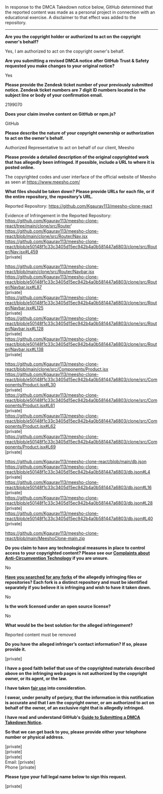 In response to the DMCA Takedown notice below, GitHub determined that the reported content was made as a personal project in connection with an educational exercise. A disclaimer to that effect was added to the repository.

---

**Are you the copyright holder or authorized to act on the copyright owner's behalf?**

Yes, I am authorized to act on the copyright owner's behalf.

**Are you submitting a revised DMCA notice after GitHub Trust & Safety requested you make changes to your original notice?**

Yes

**Please provide the Zendesk ticket number of your previously submitted notice. Zendesk ticket numbers are 7 digit ID numbers located in the subject line or body of your confirmation email.**

2199070

**Does your claim involve content on GitHub or npm.js?**

GitHub

**Please describe the nature of your copyright ownership or authorization to act on the owner's behalf.**

Authorized Representative to act on behalf of our client, Meesho

**Please provide a detailed description of the original copyrighted work that has allegedly been infringed. If possible, include a URL to where it is posted online.**

The copyrighted codes and user interface of the official website of Meesho as seen at https://www.meesho.com/

**What files should be taken down? Please provide URLs for each file, or if the entire repository, the repository’s URL.**

Reported Repository: https://github.com/Kgaurav113/meesho-clone-react

Evidence of Infringement in the Reported Repository:  
https://github.com/Kgaurav113/meesho-clone-react/tree/main/clone/src/Router'  
https://github.com/Kgaurav113/meesho-clone-react/blob/main/clone/src/Router/Nav.jsx  
https://github.com/Kgaurav113/meesho-clone-react/blob/e50148f1c33c3405d15ec942b4a0b581447a6803/clone/src/Router/Nav.jsx#L459  
[private]  

https://github.com/Kgaurav113/meesho-clone-react/blob/main/clone/src/Router/Navbar.jsx  
https://github.com/Kgaurav113/meesho-clone-react/blob/e50148f1c33c3405d15ec942b4a0b581447a6803/clone/src/Router/Navbar.jsx#L87  
[private]  
https://github.com/Kgaurav113/meesho-clone-react/blob/e50148f1c33c3405d15ec942b4a0b581447a6803/clone/src/Router/Navbar.jsx#L125  
[private]  
https://github.com/Kgaurav113/meesho-clone-react/blob/e50148f1c33c3405d15ec942b4a0b581447a6803/clone/src/Router/Navbar.jsx#L128  
[private]  
https://github.com/Kgaurav113/meesho-clone-react/blob/e50148f1c33c3405d15ec942b4a0b581447a6803/clone/src/Router/Navbar.jsx#L138  
[private]  

https://github.com/Kgaurav113/meesho-clone-react/blob/main/clone/src/Components/Product.jsx  
https://github.com/Kgaurav113/meesho-clone-react/blob/e50148f1c33c3405d15ec942b4a0b581447a6803/clone/src/Components/Product.jsx#L30  
[private]  
https://github.com/Kgaurav113/meesho-clone-react/blob/e50148f1c33c3405d15ec942b4a0b581447a6803/clone/src/Components/Product.jsx#L61  
[private]  
https://github.com/Kgaurav113/meesho-clone-react/blob/e50148f1c33c3405d15ec942b4a0b581447a6803/clone/src/Components/Product.jsx#L62  
[private]  
https://github.com/Kgaurav113/meesho-clone-react/blob/e50148f1c33c3405d15ec942b4a0b581447a6803/clone/src/Components/Product.jsx#L69  
[private]  

https://github.com/Kgaurav113/meesho-clone-react/blob/main/db.json  
https://github.com/Kgaurav113/meesho-clone-react/blob/e50148f1c33c3405d15ec942b4a0b581447a6803/db.json#L4  
[private]  
https://github.com/Kgaurav113/meesho-clone-react/blob/e50148f1c33c3405d15ec942b4a0b581447a6803/db.json#L16  
[private]  
https://github.com/Kgaurav113/meesho-clone-react/blob/e50148f1c33c3405d15ec942b4a0b581447a6803/db.json#L28  
[private]  
https://github.com/Kgaurav113/meesho-clone-react/blob/e50148f1c33c3405d15ec942b4a0b581447a6803/db.json#L40  
[private]  

https://github.com/Kgaurav113/meesho-clone-react/blob/main/MeeshoClone-main.zip

**Do you claim to have any technological measures in place to control access to your copyrighted content? Please see our <a href="https://docs.github.com/articles/guide-to-submitting-a-dmca-takedown-notice#complaints-about-anti-circumvention-technology">Complaints about Anti-Circumvention Technology</a> if you are unsure.**

No

**<a href="https://docs.github.com/articles/dmca-takedown-policy#b-what-about-forks-or-whats-a-fork">Have you searched for any forks</a> of the allegedly infringing files or repositories? Each fork is a distinct repository and must be identified separately if you believe it is infringing and wish to have it taken down.**

No

**Is the work licensed under an open source license?**

No

**What would be the best solution for the alleged infringement?**

Reported content must be removed

**Do you have the alleged infringer’s contact information? If so, please provide it.**

[private]  

**I have a good faith belief that use of the copyrighted materials described above on the infringing web pages is not authorized by the copyright owner, or its agent, or the law.**

**I have taken <a href="https://www.lumendatabase.org/topics/22">fair use</a> into consideration.**

**I swear, under penalty of perjury, that the information in this notification is accurate and that I am the copyright owner, or am authorized to act on behalf of the owner, of an exclusive right that is allegedly infringed.**

**I have read and understand GitHub's <a href="https://docs.github.com/articles/guide-to-submitting-a-dmca-takedown-notice/">Guide to Submitting a DMCA Takedown Notice</a>.**

**So that we can get back to you, please provide either your telephone number or physical address.**

[private]  
[private]  
[private]  
Email: [private]  
Phone [private]  

**Please type your full legal name below to sign this request.**

[private]  
